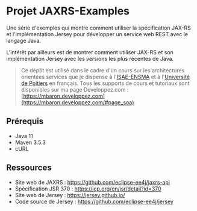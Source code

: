 # Projet JAXRS-Examples

Une série d'exemples qui montre comment utiliser la spécification JAX-RS et l'implémentation Jersey pour développer un service web REST avec le langage Java.

L'intérêt par ailleurs est de montrer comment utiliser JAX-RS et son implémentation Jersey avec les versions les plus récentes de Java.

> Ce dépôt est utilisé dans le cadre d'un cours sur les architectures orientées services que je dispense à l'[ISAE-ENSMA](https://www.ensma.fr) et à l'[Université de Poitiers](http://www.univ-poitiers.fr/) en français. Tous les supports de cours et tutoriaux sont disponibles sur ma page Developpez.com : [https://mbaron.developpez.com](https://mbaron.developpez.com/#page_soa).

## Prérequis

* Java 11
* Maven 3.5.3
* cURL

## Ressources

* Site web de JAXRS : <https://github.com/eclipse-ee4j/jaxrs-api>
* Spécification JSR 370 : <https://jcp.org/en/jsr/detail?id=370>
* Site web de Jersey : <https://jersey.github.io/>
* Code source de Jersey : <https://github.com/eclipse-ee4j/jersey>
